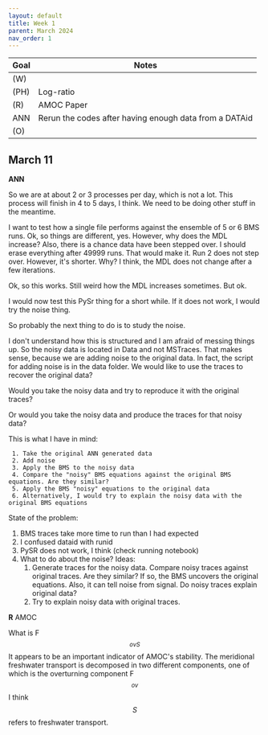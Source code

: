 ```yaml
---
layout: default
title: Week 1
parent: March 2024
nav_order: 1
---
```


| Goal | Notes |                                                                                
| ----------- | ----------- |
|(W)| |
|(PH)|Log-ratio |
|(R)|AMOC Paper |
|ANN|Rerun the codes after having enough data from a DATAid |
|(O)| |

## March 11

**ANN**

So we are at about 2 or 3 processes per day, which is not a lot. This process will finish in 4 to 5 days, I think. We need to be doing other stuff in the meantime.

I want to test how a single file performs against the ensemble of 5 or 6 BMS runs.
Ok, so things are different, yes. However, why does the MDL increase?
Also, there is a chance data have been stepped over. I should erase everything after 49999 runs. That would make it.
Run 2 does not step over. However, it's shorter. Why? I think, the MDL does not change after a few iterations.

Ok, so this works. Still weird how the MDL increases sometimes. But ok.

I would now test this PySr thing for a short while. If it does not work, I would try the noise thing.

So probably the next thing to do is to study the noise.

I don't understand how this is structured and I am afraid of messing things up.
So the noisy data is located in Data and not MSTraces. That makes sense, because we are adding noise to the original data. In fact, the script for adding noise is in the data folder. We would like to use the traces to recover the original data?

Would you take the noisy data and try to reproduce it with the original traces?

Or would you take the noisy data and produce the traces for that noisy data?

This is what I have in mind:

     1. Take the original ANN generated data
     2. Add noise
     3. Apply the BMS to the noisy data
     4. Compare the "noisy" BMS equations against the original BMS equations. Are they similar?
     5. Apply the BMS "noisy" equations to the original data
     6. Alternatively, I would try to explain the noisy data with the original BMS equations

State of the problem:

1. BMS traces take more time to run than I had expected
2. I confused dataid with runid
3. PySR does not work, I think (check running notebook)
4. What to do about the noise? Ideas:
   1. Generate traces for the noisy data. Compare noisy traces against original traces. Are they similar? If so, the BMS uncovers the original equations. Also, it can tell noise from signal. Do noisy traces explain original data?
   2. Try to explain noisy data with original traces.
   



**R** AMOC

What is F$$_{ovS}$$ It appears to be an important indicator of AMOC's stability.
The meridional freshwater transport is decomposed in two different components, one of which is the overturning component F$$_{ov}$$ I think $$S$$ refers to freshwater transport.



